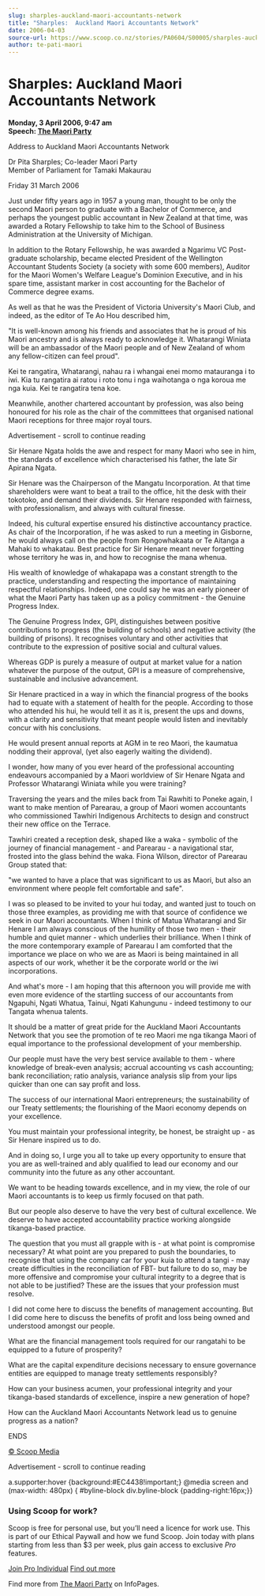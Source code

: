 ```yaml
---
slug: sharples-auckland-maori-accountants-network
title: "Sharples:  Auckland Maori Accountants Network"
date: 2006-04-03
source-url: https://www.scoop.co.nz/stories/PA0604/S00005/sharples-auckland-maori-accountants-network.htm
author: te-pati-maori
---
```

Sharples: Auckland Maori Accountants Network
============================================

**Monday, 3 April 2006, 9:47 am**  
**Speech: [The Maori Party](https://info.scoop.co.nz/The_Maori_Party)**

Address to Auckland Maori Accountants Network

Dr Pita Sharples; Co-leader Maori Party  
Member of Parliament for Tamaki Makaurau

Friday 31 March 2006

Just under fifty years ago in 1957 a young man, thought to be only the second Maori person to graduate with a Bachelor of Commerce, and perhaps the youngest public accountant in New Zealand at that time, was awarded a Rotary Fellowship to take him to the School of Business Administration at the University of Michigan.

In addition to the Rotary Fellowship, he was awarded a Ngarimu VC Post-graduate scholarship, became elected President of the Wellington Accountant Students Society (a society with some 600 members), Auditor for the Maori Women's Welfare League's Dominion Executive, and in his spare time, assistant marker in cost accounting for the Bachelor of Commerce degree exams.

As well as that he was the President of Victoria University's Maori Club, and indeed, as the editor of Te Ao Hou described him,

"It is well-known among his friends and associates that he is proud of his Maori ancestry and is always ready to acknowledge it. Whatarangi Winiata will be an ambassador of the Maori people and of New Zealand of whom any fellow-citizen can feel proud".

Kei te rangatira, Whatarangi, nahau ra i whangai enei momo matauranga i to iwi. Kia tu rangatira ai ratou i roto tonu i nga waihotanga o nga koroua me nga kuia. Kei te rangatira tena koe.

Meanwhile, another chartered accountant by profession, was also being honoured for his role as the chair of the committees that organised national Maori receptions for three major royal tours.

Advertisement - scroll to continue reading





Sir Henare Ngata holds the awe and respect for many Maori who see in him, the standards of excellence which characterised his father, the late Sir Apirana Ngata.

Sir Henare was the Chairperson of the Mangatu Incorporation. At that time shareholders were want to beat a trail to the office, hit the desk with their tokotoko, and demand their dividends. Sir Henare responded with fairness, with professionalism, and always with cultural finesse.

Indeed, his cultural expertise ensured his distinctive accountancy practice. As chair of the Incorporation, if he was asked to run a meeting in Gisborne, he would always call on the people from Rongowhakaata or Te Aitanga a Mahaki to whakatau. Best practice for Sir Henare meant never forgetting whose territory he was in, and how to recognise the mana whenua.

His wealth of knowledge of whakapapa was a constant strength to the practice, understanding and respecting the importance of maintaining respectful relationships. Indeed, one could say he was an early pioneer of what the Maori Party has taken up as a policy commitment - the Genuine Progress Index.

The Genuine Progress Index, GPI, distinguishes between positive contributions to progress (the building of schools) and negative activity (the building of prisons). It recognises voluntary and other activities that contribute to the expression of positive social and cultural values.

Whereas GDP is purely a measure of output at market value for a nation whatever the purpose of the output, GPI is a measure of comprehensive, sustainable and inclusive advancement.

Sir Henare practiced in a way in which the financial progress of the books had to equate with a statement of health for the people. According to those who attended his hui, he would tell it as it is, present the ups and downs, with a clarity and sensitivity that meant people would listen and inevitably concur with his conclusions.

He would present annual reports at AGM in te reo Maori, the kaumatua nodding their approval, (yet also eagerly waiting the dividend).

I wonder, how many of you ever heard of the professional accounting endeavours accompanied by a Maori worldview of Sir Henare Ngata and Professor Whatarangi Winiata while you were training?

Traversing the years and the miles back from Tai Rawhiti to Poneke again, I want to make mention of Parearau, a group of Maori women accountants who commissioned Tawhiri Indigenous Architects to design and construct their new office on the Terrace.

Tawhiri created a reception desk, shaped like a waka - symbolic of the journey of financial management - and Parearau - a navigational star, frosted into the glass behind the waka. Fiona Wilson, director of Parearau Group stated that:

"we wanted to have a place that was significant to us as Maori, but also an environment where people felt comfortable and safe".

I was so pleased to be invited to your hui today, and wanted just to touch on those three examples, as providing me with that source of confidence we seek in our Maori accountants. When I think of Matua Whatarangi and Sir Henare I am always conscious of the humility of those two men - their humble and quiet manner - which underlies their brilliance. When I think of the more contemporary example of Parearau I am comforted that the importance we place on who we are as Maori is being maintained in all aspects of our work, whether it be the corporate world or the iwi incorporations.

And what's more - I am hoping that this afternoon you will provide me with even more evidence of the startling success of our accountants from Ngapuhi, Ngati Whatua, Tainui, Ngati Kahungunu - indeed testimony to our Tangata whenua talents.

It should be a matter of great pride for the Auckland Maori Accountants Network that you see the promotion of te reo Maori me nga tikanga Maori of equal importance to the professional development of your membership.

Our people must have the very best service available to them - where knowledge of break-even analysis; accrual accounting vs cash accounting; bank reconciliation; ratio analysis, variance analysis slip from your lips quicker than one can say profit and loss.

The success of our international Maori entrepreneurs; the sustainability of our Treaty settlements; the flourishing of the Maori economy depends on your excellence.

You must maintain your professional integrity, be honest, be straight up - as Sir Henare inspired us to do.

And in doing so, I urge you all to take up every opportunity to ensure that you are as well-trained and ably qualified to lead our economy and our community into the future as any other accountant.

We want to be heading towards excellence, and in my view, the role of our Maori accountants is to keep us firmly focused on that path.

But our people also deserve to have the very best of cultural excellence. We deserve to have accepted accountability practice working alongside tikanga-based practice.

The question that you must all grapple with is - at what point is compromise necessary? At what point are you prepared to push the boundaries, to recognise that using the company car for your kuia to attend a tangi - may create difficulties in the reconciliation of FBT- but failure to do so, may be more offensive and compromise your cultural integrity to a degree that is not able to be justified? These are the issues that your profession must resolve.

I did not come here to discuss the benefits of management accounting. But I did come here to discuss the benefits of profit and loss being owned and understood amongst our people.

What are the financial management tools required for our rangatahi to be equipped to a future of prosperity?

What are the capital expenditure decisions necessary to ensure governance entities are equipped to manage treaty settlements responsibly?

How can your business acumen, your professional integrity and your tikanga-based standards of excellence, inspire a new generation of hope?

How can the Auckland Maori Accountants Network lead us to genuine progress as a nation?

ENDS

[© Scoop Media](http://www.scoop.co.nz/about/terms.html)  

Advertisement - scroll to continue reading



a.supporter:hover {background:#EC4438!important;} @media screen and (max-width: 480px) { #byline-block div.byline-block {padding-right:16px;}}

### Using Scoop for work?

Scoop is free for personal use, but you’ll need a licence for work use. This is part of our Ethical Paywall and how we fund Scoop. Join today with plans starting from less than $3 per week, plus gain access to exclusive _Pro_ features.  
  
[Join Pro Individual](https://pro.scoop.co.nz/Individual/?from=ProIn24) [Find out more](https://pro.scoop.co.nz/using-scoop-for-work/?from=ProIn24)

Find more from [The Maori Party](https://info.scoop.co.nz/The_Maori_Party) on InfoPages.